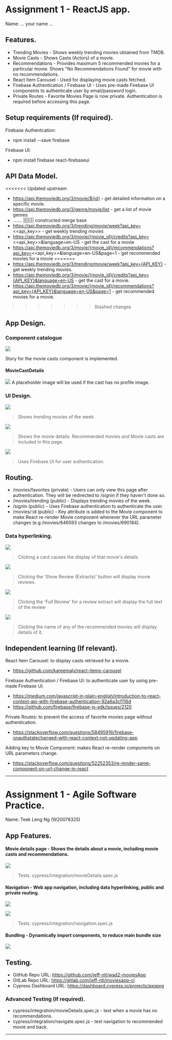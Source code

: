 # Assignment 1 - ReactJS app.

Name: ... your name ...

## Features.
 
 + Trending Movies - Shows weekly trending movies obtained from TMDB.
 + Movie Casts - Shows Casts (Actors) of a movie.
 + Recommendations - Provides maximum 5 recommended movies for a particular movie. Shows "No Recommendations Found" for movie with no recommendations.
 + React Item Carousel - Used for displaying movie casts fetched. 
 + Firebase Authentication / Firebase UI - Uses pre-made Firebase UI components to authenticate user by email/password login. 
 + Private Routes - Favorite Movies Page is now private. Authentication is required before accessing this page.

## Setup requirements (If required).

Firebase Authentcation:
+ npm install --save firebase

Firebase UI:
+ npm install firebase react-firebaseui

## API Data Model.

<<<<<<< Updated upstream
+ https://api.themoviedb.org/3/movie/${id} - get detailed information on a specific movie. 
+ https://api.themoviedb.org/3/genre/movie/list - get a list of movie genres
+ .......
||||||| constructed merge base
+ https://api.themoviedb.org/3/trending/movie/week?api_key=<<api_key>> - get weekly trending movies
+ https://api.themoviedb.org/3/movie/{movie_id}/credits?api_key=<<api_key>>&language=en-US - get the cast for a movie
+ https://api.themoviedb.org/3/movie/{movie_id}/recommendations?api_key=<<api_key>>&language=en-US&page=1 - get recommended movies for a movie
=======
+ https://api.themoviedb.org/3/trending/movie/week?api_key={API_KEY} - get weekly trending movies.
+ https://api.themoviedb.org/3/movie/{movie_id}/credits?api_key={API_KEY}&language=en-US - get the cast for a movie.
+ https://api.themoviedb.org/3/movie/{movie_id}/recommendations?api_key={API_KEY}&language=en-US&page=1 - get recommended movies for a movie.
>>>>>>> Stashed changes

## App Design.

### Component catalogue

![][storybook]

Story for the movie casts component is implemented. 

#### MovieCastDetails
![][storybook_casts]
A placeholder image will be used if the cast has no profile image.

### UI Design.

![][trending]
>Shows trending movies of the week.

![][movie_detail]
>Shows the movie details. Recommended movies and Movie casts are included in this page.

![][signin]
>Uses Firebase UI for user authentication.
## Routing.

+ /movies/favorites (private) - Users can only view this page after authentication. They will be redirected to /signin if they haven't done so.
+ /movies/trending (public) - Displays trending movies of the week.
+ /signin (public) - Uses Firebase authentication to authenticate the user.
+ /movies/:id (public) - Key attribute is added to the Movie component to make React re-render Movie component whenever the URL parameter changes (e.g /movies/646593 changes to /movies/690184).

### Data hyperlinking.

![][card_link]
> Clicking a card causes the display of that movie's details.

![][show_review_link]
> Clicking the 'Show Review (Extracts)' button will display movie reviews.

![][review_link]
> Clicking the 'Full Review' for a review extract will display the full text of the review

![][recommend_link]
> Clicking the name of any of the recommended movies will display details of it.

## Independent learning (If relevant).

React Item Carousel: to display casts retrieved for a movie.
+ https://github.com/kareemaly/react-items-carousel

Firebase Authentication / Firebase UI: to authenticate user by using pre-made Firebase UI.
+ https://medium.com/javascript-in-plain-english/introduction-to-react-context-api-with-firebase-authentication-92a6a3cf116d
+ https://github.com/firebase/firebase-js-sdk/issues/2120

Private Routes: to prevent the access of favorite movies page without authentication.
+ https://stackoverflow.com/questions/58495916/firebase-onauthstatechanged-with-react-context-not-updating-app

Adding key to Movie Component: makes React re-render components on URL parameters change.
+ https://stackoverflow.com/questions/52252353/re-render-same-component-on-url-change-in-react


---------------------------------

# Assignment 1 - Agile Software Practice.

Name: Teek Leng Ng (W20078325)

## App Features.

#### Movie details page - Shows the details about a movie, including movie casts and recommendations.

![][movie_detail]
 
> Tests: cypress/integration/movieDetails.spec.js 

#### Navigation - Web app navigation, including data hyperlinking, public and private routing.

![][routes]

![][recommend_link]

> Tests: cypress/integration/navigation.spec.js 

#### Bundling - Dynamically import components, to reduce main bundle size

![][dynamic_import]

## Testing.

+ GitHub Repo URL: https://github.com/jeff-ntl/wad2-moviesApp
+ GitLab Repo URL: https://gitlab.com/jeff-ntl/moviesapp-ci
+ Cypress Dashboard URL: https://dashboard.cypress.io/projects/axopxg
### Advanced Testing (If required).

+ cypress/integration/movieDetails.spec.js - test when a movie has no recommendations.
+ cypress/integration/navigate.spec.js - test navigation to recommended movie and back.

---------------------------------

[review_link]: ./public/review_link.png
[card_link]: ./public/card_link.png
[show_review_link]: ./public/show_review_link.png
[storybook]: ./public/storybook.png
[storybook_casts]: ./public/storybook_casts.png
[recommend_link]: ./public/recommend_link.png
[trending]: ./public/trending.png
[movie_detail]: ./public/movie_detail.png
[signin]: ./public/signin.png
[dynamic_import]: ./public/dynamic_import.png
[routes]: ./public/routes.png

